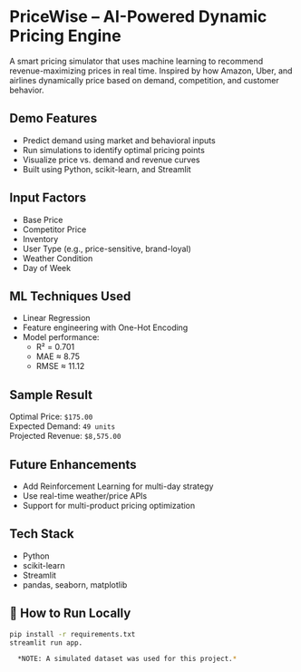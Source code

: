 # PriceWise – AI-Powered Dynamic Pricing Engine

A smart pricing simulator that uses machine learning to recommend revenue-maximizing prices in real time. Inspired by how Amazon, Uber, and airlines dynamically price based on demand, competition, and customer behavior.

## Demo Features
- Predict demand using market and behavioral inputs
- Run simulations to identify optimal pricing points
- Visualize price vs. demand and revenue curves
- Built using Python, scikit-learn, and Streamlit

## Input Factors
- Base Price
- Competitor Price
- Inventory
- User Type (e.g., price-sensitive, brand-loyal)
- Weather Condition
- Day of Week

## ML Techniques Used
- Linear Regression
- Feature engineering with One-Hot Encoding
- Model performance:  
  - R² = 0.701  
  - MAE ≈ 8.75  
  - RMSE ≈ 11.12

## Sample Result
Optimal Price: `$175.00`  
Expected Demand: `49 units`  
Projected Revenue: `$8,575.00`

## Future Enhancements
- Add Reinforcement Learning for multi-day strategy
- Use real-time weather/price APIs
- Support for multi-product pricing optimization

## Tech Stack
- Python
- scikit-learn
- Streamlit
- pandas, seaborn, matplotlib

## 📁 How to Run Locally
```bash
pip install -r requirements.txt
streamlit run app.

  *NOTE: A simulated dataset was used for this project.*
